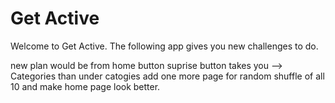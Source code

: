 # Get Active 
Welcome to Get Active.
The following app gives you new challenges to do.


new plan would be from home button suprise button takes you --> Categories than under catogies add one more page for random shuffle of all 10 and make home page look better.
